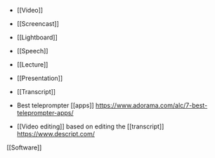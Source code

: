 - [[Video]]
- [[Screencast]]
- [[Lightboard]]
- [[Speech]]
- [[Lecture]]
- [[Presentation]]
- [[Transcript]]

- Best teleprompter [[apps]] https://www.adorama.com/alc/7-best-teleprompter-apps/
- [[Video editing]] based on editing the [[transcript]] https://www.descript.com/

[[Software]]

